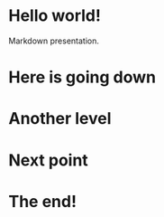 # Hello world!

Markdown presentation.


# Here is going down


# Another level



# Next point



# The end!
